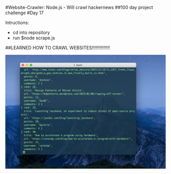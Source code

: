 #Website-Crawler: Node.js - Will crawl hackernews
##100 day project challenge
#Day 17

Intructions:
- cd into repository
- run $node scrape.js

##LEARNED HOW TO CRAWL WEBSITES!!!!!!!!!!!!!!

![screenshot](https://github.com/kennybatista/website-crawler/blob/master/screenshot.png)
